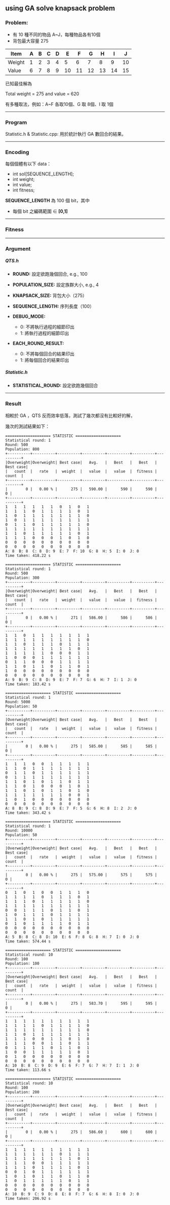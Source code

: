 ## using GA solve knapsack problem

### Problem:
* 有 10 種不同的物品 A~J，每種物品各有10個
* 背包最大容量 275

| Item  | A | B | C | D | E | F | G | H | I | J |
| ----- |---|---|---|---|---|---|---|---|---|---|
| Weight| 1 | 2 | 3 | 4 | 5 | 6 | 7 | 8 | 9 |10 |
| Value | 6 | 7 | 8 | 9 |10 |11 |12 |13 |14 |15 |


已知最佳解為

Total weight = 275 and value = 620

有多種取法，例如：A~F 各取10個、G 取 8個、I 取 1個


---

### Program


Statistic.h & Statistic.cpp: 用於統計執行 GA 數回合的結果。 


---


### Encoding

每個個體有以下 data：
 * int sol[SEQUENCE_LENGTH];
 * int weight;
 * int value;
 * int fitness;

**SEQUENCE_LENGTH** 為 100 個 bit，其中
 * 每個 bit 之編碼範圍 ∈ **[0,1]**


---
 
 
### Fitness



---



### Argument

##### QTS.h
* **ROUND:** 設定欲跑幾個回合, e.g., 100
* **POPULATION_SIZE:** 設定族群大小, e.g., 4
* **KNAPSACK_SIZE:** 背包大小（275）
* **SEQUENCE_LENGTH:** 序列長度（100）
* **DEBUG_MODE:**
    * 0: 不將執行過程的細節印出
    * 1: 將執行過程的細節印出
    
* **EACH_ROUND_RESULT:** 
    * 0: 不將每個回合的結果印出
    * 1: 將每個回合的結果印出
    


##### Statistic.h
* **STATISTICAL_ROUND:** 設定欲跑幾個回合



---



### Result

相較於 GA ，QTS 反而效率低落，測試了幾次都沒有比較好的解，


幾次的測試結果如下：



```
==================== STATISTIC ====================
Statistical round: 1
Round: 500
Population: 800
+----------+----------+----------+----------+----------+----------+----------+
|Overweight|Overweight| Best case|   Avg.   |   Best   |   Best   | Best case|
|   count  |   rate   |  weight  |   value  |   value  |  fitness |   count  |
+----------+----------+----------+----------+----------+----------+----------+
|        0 |   0.00 % |      275 |   590.00 |      590 |      590 |        0 |
+----------+----------+----------+----------+----------+----------+----------+
1	1	1	1	1	1	0	1	0	1	
1	1	1	0	1	1	1	1	0	1	
1	0	1	1	1	1	1	1	1	0	
1	0	1	1	1	1	1	1	1	1	
0	1	1	0	1	1	1	1	1	0	
1	1	1	1	1	1	1	1	1	1	
1	1	0	1	1	1	1	1	0	1	
1	1	1	0	0	0	1	0	1	0	
0	0	0	0	0	0	0	0	0	0	
0	0	0	0	0	0	0	0	0	0	
A: 8  B: 8  C: 8  D: 9  E: 7  F: 10  G: 8  H: 5  I: 0  J: 0  
Time taken: 418.22 s
```

```
==================== STATISTIC ====================
Statistical round: 1
Round: 500
Population: 300
+----------+----------+----------+----------+----------+----------+----------+
|Overweight|Overweight| Best case|   Avg.   |   Best   |   Best   | Best case|
|   count  |   rate   |  weight  |   value  |   value  |  fitness |   count  |
+----------+----------+----------+----------+----------+----------+----------+
|        0 |   0.00 % |      271 |   586.00 |      586 |      586 |        0 |
+----------+----------+----------+----------+----------+----------+----------+
1	1	0	1	1	1	1	1	1	1	
1	1	1	1	1	1	1	1	1	0	
1	1	0	1	1	1	0	1	1	1	
1	1	1	1	1	1	1	1	0	1	
1	1	1	1	1	0	0	0	1	1	
1	0	0	0	1	1	1	1	1	1	
0	1	1	0	0	0	1	1	1	1	
1	1	0	1	1	0	1	1	0	1	
1	0	0	0	0	0	0	0	0	0	
0	0	0	0	0	0	0	0	0	0	
A: 9  B: 9  C: 8  D: 9  E: 7  F: 7  G: 6  H: 7  I: 1  J: 0  
Time taken: 183.42 s
```

```
==================== STATISTIC ====================
Statistical round: 1
Round: 5000
Population: 50
+----------+----------+----------+----------+----------+----------+----------+
|Overweight|Overweight| Best case|   Avg.   |   Best   |   Best   | Best case|
|   count  |   rate   |  weight  |   value  |   value  |  fitness |   count  |
+----------+----------+----------+----------+----------+----------+----------+
|        0 |   0.00 % |      275 |   585.00 |      585 |      585 |        0 |
+----------+----------+----------+----------+----------+----------+----------+
1	1	1	0	0	1	1	1	1	1	
1	1	0	1	1	1	1	1	1	1	
0	1	1	0	1	1	1	1	1	1	
0	1	1	1	1	1	1	1	1	1	
1	1	0	1	0	1	1	0	1	1	
1	1	0	1	0	0	0	1	0	1	
1	1	0	1	0	1	1	0	1	0	
1	1	1	1	1	1	1	0	0	1	
1	0	1	0	0	0	0	0	0	0	
0	0	0	0	0	0	0	0	0	0	
A: 8  B: 9  C: 8  D: 9  E: 7  F: 5  G: 6  H: 8  I: 2  J: 0  
Time taken: 343.42 s
```

```
==================== STATISTIC ====================
Statistical round: 1
Round: 10000
Population: 50
+----------+----------+----------+----------+----------+----------+----------+
|Overweight|Overweight| Best case|   Avg.   |   Best   |   Best   | Best case|
|   count  |   rate   |  weight  |   value  |   value  |  fitness |   count  |
+----------+----------+----------+----------+----------+----------+----------+
|        0 |   0.00 % |      275 |   575.00 |      575 |      575 |        0 |
+----------+----------+----------+----------+----------+----------+----------+
0	1	0	1	0	0	1	1	1	0	
1	1	1	1	0	1	1	1	0	1	
1	1	1	0	1	1	1	1	1	0	
1	1	1	1	1	1	1	1	1	1	
0	0	1	1	1	0	1	1	0	1	
1	0	1	1	1	0	1	1	1	1	
1	1	0	1	0	1	1	1	1	1	
0	1	0	1	1	1	1	0	1	1	
0	0	0	0	0	0	0	0	0	0	
0	0	0	0	0	0	0	0	0	0	
A: 5  B: 8  C: 8  D: 10  E: 6  F: 8  G: 8  H: 7  I: 0  J: 0  
Time taken: 574.44 s
```

```
==================== STATISTIC ====================
Statistical round: 10
Round: 100
Population: 100
+----------+----------+----------+----------+----------+----------+----------+
|Overweight|Overweight| Best case|   Avg.   |   Best   |   Best   | Best case|
|   count  |   rate   |  weight  |   value  |   value  |  fitness |   count  |
+----------+----------+----------+----------+----------+----------+----------+
|        0 |   0.00 % |      275 |   583.70 |      595 |      595 |        0 |
+----------+----------+----------+----------+----------+----------+----------+
1	1	1	1	1	1	1	1	1	1	
1	1	1	1	0	1	1	1	1	0	
1	1	1	1	1	1	1	1	1	0	
1	1	0	1	1	1	1	1	1	1	
1	1	1	0	0	1	1	0	1	0	
1	1	1	0	0	1	1	0	1	1	
0	1	1	1	1	0	1	1	0	1	
1	0	0	1	1	1	1	1	0	1	
0	1	0	0	0	0	0	0	0	0	
0	0	0	0	0	0	0	0	0	0	
A: 10  B: 8  C: 9  D: 9  E: 6  F: 7  G: 7  H: 7  I: 1  J: 0  
Time taken: 113.66 s
```

```
==================== STATISTIC ====================
Statistical round: 10
Round: 100
Population: 200
+----------+----------+----------+----------+----------+----------+----------+
|Overweight|Overweight| Best case|   Avg.   |   Best   |   Best   | Best case|
|   count  |   rate   |  weight  |   value  |   value  |  fitness |   count  |
+----------+----------+----------+----------+----------+----------+----------+
|        0 |   0.00 % |      275 |   586.60 |      600 |      600 |        0 |
+----------+----------+----------+----------+----------+----------+----------+
1	1	1	1	1	1	1	1	1	1	
1	1	1	1	1	1	0	1	1	1	
1	1	1	1	1	1	1	1	0	1	
1	1	1	0	0	1	1	1	1	1	
1	1	1	0	1	1	1	1	0	1	
0	0	1	0	1	1	1	1	1	1	
1	0	1	0	1	1	0	1	1	0	
1	0	1	1	1	1	1	0	1	1	
0	0	0	0	0	0	0	0	0	0	
0	0	0	0	0	0	0	0	0	0	
A: 10  B: 9  C: 9  D: 8  E: 8  F: 7  G: 6  H: 8  I: 0  J: 0  
Time taken: 206.92 s
```